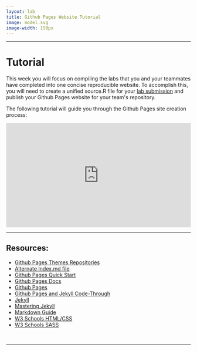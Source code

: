 ```yaml
---
layout: lab
title: Github Pages Website Tutorial
image: model.svg
image-width: 150px
---
```


<style>

.videoWrapper {
  position: relative;
  padding-bottom: 56.25%; /* 16:9 */
  height: 0;
}
.videoWrapper iframe {
  position: absolute;
  top: 0;
  left: 0;
  width: 100%;
  height: 100%;
}
  
  </style>

<div class = "uk-container uk-container-small">

<hr>
  
  <h1> Tutorial </h1>
  
  This week you will focus on compiling the labs that you and your teammates have completed into one concise reproducible website. To accomplish this, you will need to create a 
  unified source.R file for your [lab submission](../labs/lab-06-instructions.html) and publish your Github Pages website for your team's repository.
  
  The following tutorial will guide you through the Github Pages site creation process:
  
  <div class="videoWrapper">

<iframe width="840" height="630" src="https://www.youtube.com/embed/QdJZytqafFk" frameborder="0" allow="accelerometer; autoplay; clipboard-write; encrypted-media; gyroscope; picture-in-picture" allowfullscreen></iframe>
    
  </div> 

<hr>

  <h2> Resources: </h2>
  
  - [Github Pages Themes Repositories](https://github.com/pages-themes)
  - [Alternate Index.md file](https://drive.google.com/file/d/13lhEwoB9X_Sx3LLRjETHlz_p24s5j9Py/view?usp=sharing)
  - [Github Pages Quick Start](https://docs.github.com/en/pages/quickstart)
  - [Github Pages Docs](https://docs.github.com/en/pages)
  - [Github Pages](https://pages.github.com/)
  - [Github Pages and Jekyll Code-Through](https://dh.obdurodon.org/jekyll.xhtml)
  - [Jekyll](https://jekyllrb.com/)
  - [Mastering Jekyll](https://mademistakes.com/mastering-jekyll/)
  - [Markdown Guide](https://www.markdownguide.org/)
  - [W3 Schools HTML/CSS](https://www.w3schools.com/html/html_intro.asp)
  - [W3 Schools SASS](https://www.w3schools.com/sass/sass_intro.php) 

<br>
<hr>
<br>
<br>
</div>
